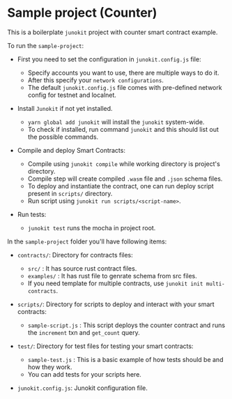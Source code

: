 # Sample project (Counter)

This is a boilerplate `junokit` project with counter smart contract example.

To run the `sample-project`:

- First you need to set the configuration in `junokit.config.js` file:

  - Specify accounts you want to use, there are multiple ways to do it.
  - After this specify your `network configurations`.
  - The default `junokit.config.js` file comes with pre-defined network config for testnet and localnet.

- Install `Junokit` if not yet installed.

  - `yarn global add junokit` will install the `junokit` system-wide.
  - To check if installed, run command `junokit` and this should list out the possible commands.

- Compile and deploy Smart Contracts:

  - Compile using `junokit compile` while working directory is project's directory.
  - Compile step will create compiled `.wasm` file and `.json` schema files.
  - To deploy and instantiate the contract, one can run deploy script present in `scripts/` directory.
  - Run script using `junokit run scripts/<script-name>`.

- Run tests:

  - `junokit test` runs the mocha in project root.

In the `sample-project` folder you'll have following items:

- `contracts/`: Directory for contracts files:

  - `src/` : It has source rust contract files.
  - `examples/` : It has rust file to genrate schema from src files.
  - If you need template for multiple contracts, use `junokit init multi-contracts`.

- `scripts/`: Directory for scripts to deploy and interact with your smart contracts:

  - `sample-script.js` : This script deploys the counter contract and runs the `increment` txn and `get_count` query.

- `test/`: Directory for test files for testing your smart contracts:

  - `sample-test.js` : This is a basic example of how tests should be and how they work.
  - You can add tests for your scripts here.

- `junokit.config.js`: Junokit configuration file.
